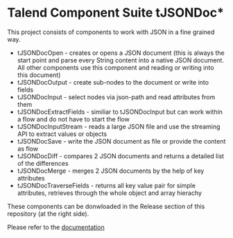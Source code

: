 # Talend Component Suite tJSONDoc*
This project consists of components to work with JSON in a fine grained way.
* tJSONDocOpen - creates or opens a JSON document (this is always the start point and parse every String content into a native JSON document. All other components use this component and reading or writing into this document)
* tJSONDocOutput - create sub-nodes to the document or write into fields
* tJSONDocInput - select nodes via json-path and read attributes from them
* tJSONDocExtractFields - similiar to tJSONDocInput but can work within a flow and do not have to start the flow
* tJSONDocInputStream - reads a large JSON file and use the streaming API to extract values or objects
* tJSONDocSave - write the JSON document as file or provide the content as flow
* tJSONDocDiff - compares 2 JSON documents and returns a detailed list of the differences
* tJSONDocMerge - merges 2 JSON documents by the help of key attributes
* tJSONDocTraverseFields - returns all key value pair for simple attributes, retrieves through the whole object and array hierachy

These components can be donwloaded in the Release section of this repository (at the right side).

Please refer to the [documentation](https://github.com/jlolling/talendcomp_tJSONDoc/blob/master/doc/tJSONDoc.pdf)
